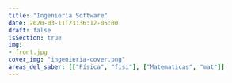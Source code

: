 ```yaml
---
title: "Ingeniería Software"
date: 2020-03-11T23:36:12-05:00
draft: false
isSection: true
img: 
- front.jpg
cover_img: "ingenieria-cover.png"
areas_del_saber: [["Física", "fisi"], ["Matematicas", "mat"]]
---
```



